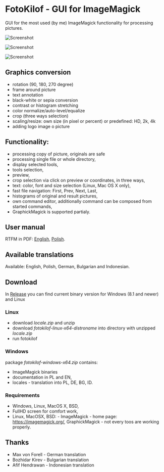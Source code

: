 # FotoKilof - GUI for ImageMagick
GUI for the most used (by me) ImageMagick functionality for processing pictures. 

![Screenshot](https://raw.githubusercontent.com/TeaM-TL/FotoKilof/master/screenshots/fotokilof.png)

![Screenshot](https://raw.githubusercontent.com/TeaM-TL/FotoKilof/master/screenshots/fotokilof1.png)

![Screenshot](https://raw.githubusercontent.com/TeaM-TL/FotoKilof/master/screenshots/fotokilof2.png)

## Graphics conversion
 - rotation (90, 180, 270 degree)
 - frame around picture
 - text annotation
 - black-white or sepia conversion
 - contrast or histogram stretching
 - color normalize/auto-level/equalize
 - crop (three ways selection)
 - scaling/resize: own size (in pixel or percent) or predefined: HD, 2k, 4k
 - adding logo image o picture
## Functionality:
 - processing copy of picture, originals are safe
 - processing single file or whole directory,
 - display selected tools,
 - tools selection,
 - preview,
 - crop selection via click on preview or coordinates, in three ways,
 - text: color, font and size selection (Linux, Mac OS X only),
 - fast file navigation: First, Prev, Next, Last,
 - histograms of original and result pictures,
 - own command editor, additionally command can be composed from started commands,
 - GraphickMagick is supported partialy.

## User manual
RTFM in PDF: [English](https://raw.githubusercontent.com/TeaM-TL/FotoKilof/master/doc/en/fotokilof.pdf), [Polish](https://raw.githubusercontent.com/TeaM-TL/FotoKilof/master/doc/pl/fotokilof.pdf).

## Available translations
Available: English, Polish, German, Bulgarian and Indonesian.

## Download 
In [Release](https://github.com/TeaM-TL/FotoKilof/releases) you can find current binary version for Windows (8.1 and newer) and Linux

### Linux
 - download *locale.zip* and unzip
 - download *fotokilof-linux-x64-distroname* into directory with unzipped *locale.zip*
 - run fotokilof

### Windows
package *fotokilof-windows-x64.zip* contains:
 - ImageMagick binaries
 - documentation in PL and EN,
 - locales - translation into PL, DE, BG, ID.

### Requirements
 - Windows, Linux, MacOS X, BSD,
 - FullHD screen for comfort work,
 - Linux, MacOSX, BSD:  - ImageMagick - home page: https://imagemagick.org/, GraphickMagick - not every toos are working properly.

## Thanks
 - Max von Forell - German translation
 - Bozhidar Kirev - Bulgarian translation
 - Afif Hendrawan - Indonesian translation

